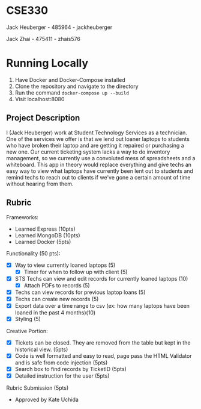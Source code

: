 # CSE330
Jack Heuberger - 485964 - jackheuberger

Jack Zhai - 475411 - zhais576

# Running Locally
1. Have Docker and Docker-Compose installed
2. Clone the repository and navigate to the directory
3. Run the command `docker-compose up --build`
4. Visit localhost:8080

## Project Description
I (Jack Heuberger) work at Student Technology Services as a technician. One of the services we offer is that we lend out loaner laptops to students who have broken their laptop and are getting it repaired or purchasing a new one. Our current ticketing system lacks a way to do inventory management, so we currently use a convoluted mess of spreadsheets and a whiteboard. This app in theory would replace everything and give techs an easy way to view what laptops have currently been lent out to students and remind techs to reach out to clients if we've gone a certain amount of time without hearing from them. 

## Rubric
Frameworks:
- Learned Express (10pts)
- Learned MongoDB (10pts)
- Learned Docker (5pts)

Functionality (50 pts):
- [x] Way to view currently loaned laptops (5)
  - [x] Timer for when to follow up with client (5)
- [x] STS Techs can view and edit records for currently loaned laptops (10)
  - [x] Attach PDFs to records (5)
- [x] Techs can view records for previous laptop loans (5)
- [x] Techs can create new records (5)
- [x] Export data over a time range to csv (ex: how many laptops have been loaned in the past 4 months)(10)
- [x] Styling (5)

Creative Portion:
- [x] Tickets can be closed. They are removed from the table but kept in the historical view. (5pts)
- [X] Code is well formatted and easy to read, page pass the HTML Validator and is safe from code injection (5pts)
- [x] Search box to find records by TicketID (5pts)
- [X] Detailed instruction for the user (5pts)

Rubric Submission (5pts)
- Approved by Kate Uchida
